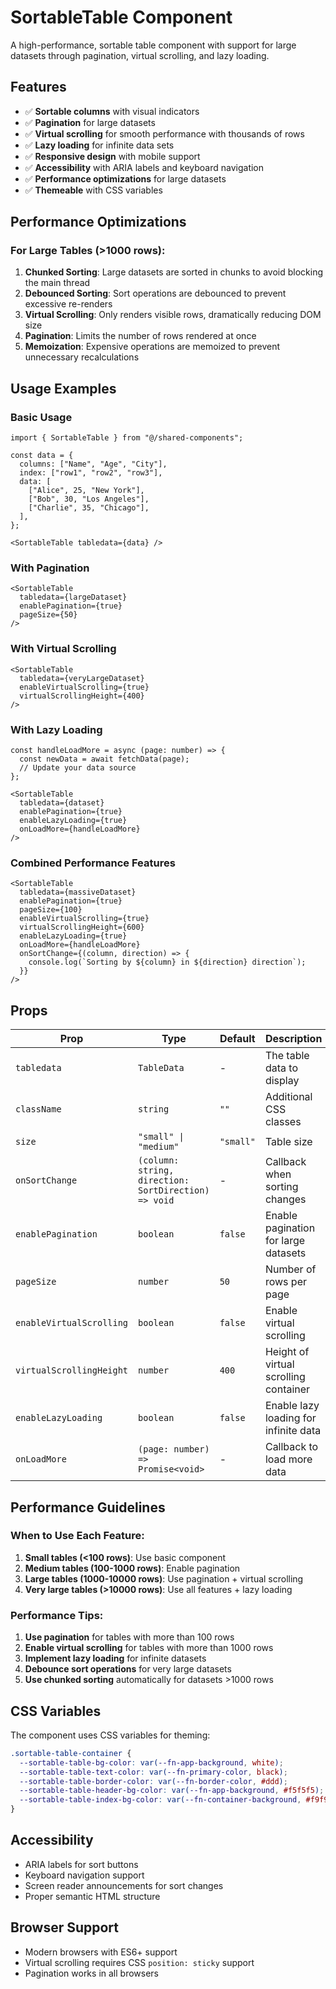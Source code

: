 # SortableTable Component

A high-performance, sortable table component with support for large datasets through pagination, virtual scrolling, and lazy loading.

## Features

- ✅ **Sortable columns** with visual indicators
- ✅ **Pagination** for large datasets
- ✅ **Virtual scrolling** for smooth performance with thousands of rows
- ✅ **Lazy loading** for infinite data sets
- ✅ **Responsive design** with mobile support
- ✅ **Accessibility** with ARIA labels and keyboard navigation
- ✅ **Performance optimizations** for large datasets
- ✅ **Themeable** with CSS variables

## Performance Optimizations

### For Large Tables (>1000 rows):

1. **Chunked Sorting**: Large datasets are sorted in chunks to avoid blocking the main thread
2. **Debounced Sorting**: Sort operations are debounced to prevent excessive re-renders
3. **Virtual Scrolling**: Only renders visible rows, dramatically reducing DOM size
4. **Pagination**: Limits the number of rows rendered at once
5. **Memoization**: Expensive operations are memoized to prevent unnecessary recalculations

## Usage Examples

### Basic Usage
```tsx
import { SortableTable } from "@/shared-components";

const data = {
  columns: ["Name", "Age", "City"],
  index: ["row1", "row2", "row3"],
  data: [
    ["Alice", 25, "New York"],
    ["Bob", 30, "Los Angeles"],
    ["Charlie", 35, "Chicago"],
  ],
};

<SortableTable tabledata={data} />
```

### With Pagination
```tsx
<SortableTable
  tabledata={largeDataset}
  enablePagination={true}
  pageSize={50}
/>
```

### With Virtual Scrolling
```tsx
<SortableTable
  tabledata={veryLargeDataset}
  enableVirtualScrolling={true}
  virtualScrollingHeight={400}
/>
```

### With Lazy Loading
```tsx
const handleLoadMore = async (page: number) => {
  const newData = await fetchData(page);
  // Update your data source
};

<SortableTable
  tabledata={dataset}
  enablePagination={true}
  enableLazyLoading={true}
  onLoadMore={handleLoadMore}
/>
```

### Combined Performance Features
```tsx
<SortableTable
  tabledata={massiveDataset}
  enablePagination={true}
  pageSize={100}
  enableVirtualScrolling={true}
  virtualScrollingHeight={600}
  enableLazyLoading={true}
  onLoadMore={handleLoadMore}
  onSortChange={(column, direction) => {
    console.log(`Sorting by ${column} in ${direction} direction`);
  }}
/>
```

## Props

| Prop | Type | Default | Description |
|------|------|---------|-------------|
| `tabledata` | `TableData` | - | The table data to display |
| `className` | `string` | `""` | Additional CSS classes |
| `size` | `"small" \| "medium"` | `"small"` | Table size |
| `onSortChange` | `(column: string, direction: SortDirection) => void` | - | Callback when sorting changes |
| `enablePagination` | `boolean` | `false` | Enable pagination for large datasets |
| `pageSize` | `number` | `50` | Number of rows per page |
| `enableVirtualScrolling` | `boolean` | `false` | Enable virtual scrolling |
| `virtualScrollingHeight` | `number` | `400` | Height of virtual scrolling container |
| `enableLazyLoading` | `boolean` | `false` | Enable lazy loading for infinite data |
| `onLoadMore` | `(page: number) => Promise<void>` | - | Callback to load more data |

## Performance Guidelines

### When to Use Each Feature:

1. **Small tables (<100 rows)**: Use basic component
2. **Medium tables (100-1000 rows)**: Enable pagination
3. **Large tables (1000-10000 rows)**: Use pagination + virtual scrolling
4. **Very large tables (>10000 rows)**: Use all features + lazy loading

### Performance Tips:

1. **Use pagination** for tables with more than 100 rows
2. **Enable virtual scrolling** for tables with more than 1000 rows
3. **Implement lazy loading** for infinite datasets
4. **Debounce sort operations** for very large datasets
5. **Use chunked sorting** automatically for datasets >1000 rows

## CSS Variables

The component uses CSS variables for theming:

```css
.sortable-table-container {
  --sortable-table-bg-color: var(--fn-app-background, white);
  --sortable-table-text-color: var(--fn-primary-color, black);
  --sortable-table-border-color: var(--fn-border-color, #ddd);
  --sortable-table-header-bg-color: var(--fn-app-background, #f5f5f5);
  --sortable-table-index-bg-color: var(--fn-container-background, #f9f9f9);
}
```

## Accessibility

- ARIA labels for sort buttons
- Keyboard navigation support
- Screen reader announcements for sort changes
- Proper semantic HTML structure

## Browser Support

- Modern browsers with ES6+ support
- Virtual scrolling requires CSS `position: sticky` support
- Pagination works in all browsers
